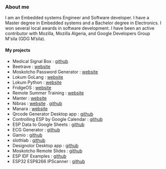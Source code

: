 ### About me
I am an Embedded systems Engineer and Software developer. I have a Master degree in Embedded systems and a Bachelor degree in Electronics. I won several local awards in software development. I have been an active contributor with Mozilla, Mozilla Algeria, and Google Developers Group M'sila (GDG M’sila).
#### My projects
- Medical Signal Box : [github](https://github.com/walidamriou/MedicalSignalsBox "github") 
- Beetrave : [website](https://beetrave.walidamriou.com "website") 
- Moskotcho Password Generator : [website](https://moskotchopg.walidamriou.com "website") 
- Lokum GoLang : [website](https://lokumgolang.walidamriou.com "website") 
- Lokum Python : [website](https://lokumpython.walidamriou.com "website") 
- FridgeOS : [website](https://fridgeos.walidamriou.com "website") 
- Remote Summer Training : [website](https://summertraining.walidamriou.com "website") 
- Manter : [website](https://manter.walidamriou.com "website") 
- Nibras : [website](https://nibras.walidamriou.com "website") . [github](https://github.com/walidamriou/Nibras "github repository of website")  
- Manara : [website](https://manara.walidamriou.com "website") 
- Qrcode Generator Desktop app : [github](https://github.com/walidamriou/Qrcode-Generator-Desktop-Java "github") 
- Controlling ESP by Google Calendar : [github](https://github.com/walidamriou/Controlling_ESP_by_Google_Calendar "github") 
- ESP Data to Google Sheets : [github](hhttps://github.com/walidamriou/ESP_Data_to_Google_Sheets "github") 
- ECG Generator : [github](https://github.com/walidamriou/ECGGenerator "github") 
- Gamio : [github](https://github.com/walidamriou/Gamio "github") 
- slothlab : [github]( https://github.com/walidamriou/slothlab "github")
- Designolor Desktop app : [github](https://github.com/walidamriou/Designolor_Desktop "github") 
- Moskotcho Remote Slides : [github](https://github.com/walidamriou/Moskotcho_Remote_Slides "github") 
- ESP IDF Examples : [github](https://github.com/walidamriou/ESP_IDF_Examples "github") 
- ESP32 ESP8266 IPScanner : [github](https://github.com/walidamriou/ESP32_ESP8266_IPScanner "github") 
